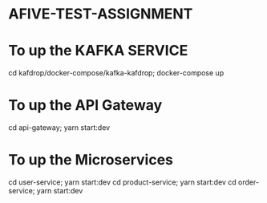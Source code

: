 # AFIVE-TEST-ASSIGNMENT

# To up the KAFKA SERVICE

cd kafdrop/docker-compose/kafka-kafdrop; docker-compose up

# To up the API Gateway

cd api-gateway; yarn start:dev

# To up the Microservices

cd user-service; yarn start:dev
cd product-service; yarn start:dev
cd order-service; yarn start:dev
